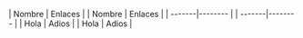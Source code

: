 
| Nombre | Enlaces |   | Nombre | Enlaces |
| -------|-------- |   | -------|-------- |
| Hola | Adios |       | Hola | Adios |
